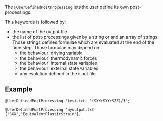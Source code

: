 The `@UserDefinedPostProcessing` lets the user define its own
post-processings.

This keywords is followed by:

- the name of the output file
- the list of post-processings given by a string or and an array of
  strings. Those strings defines formulae which are evaluated at the end
  of the time step. Those formulae may depend on:
    - the behaviour' driving variable
    - the behaviour' thermodynamic forces
    - the behaviour' internal state variables
    - the behaviour' external state variables
    - any evolution defined in the input file

## Example 

~~~~{.cpp}
@UserDefinedPostProcessing 'test.txt' '(SXX+SYY+SZZ)/3';
~~~~

~~~~{.cpp}
@UserDefinedPostProcessing 'myoutput.txt' {'SXX','EquivalentPlasticStrain'};
~~~~